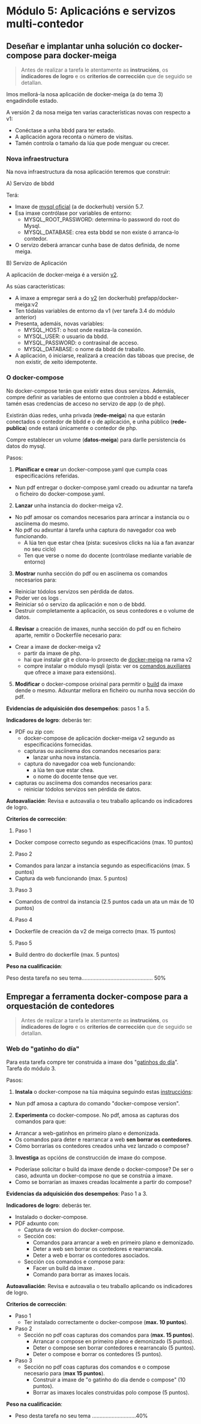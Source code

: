 # Módulo 5: Aplicacións e servizos multi-contedor

## Deseñar e implantar unha solución co docker-compose para docker-meiga

> Antes de realizar a tarefa le atentamente as **instrucións**, os **indicadores de logro** e os **criterios de corrección** que de seguido se detallan.

Imos mellorá-la nosa aplicación de docker-meiga (a do tema 3) engadíndolle estado. 

A versión 2 da nosa meiga ten varias características novas con respecto a v1:

- Conéctase a unha bbdd para ter estado.
- A aplicación agora reconta o número de visitas. 
- Tamén controla o tamaño da lúa que pode menguar ou crecer. 

### Nova infraestructura

Na nova infraestructura da nosa aplicación teremos que construir:

A) Servizo de bbdd

Terá:

- Imaxe de [mysql oficial](https://hub.docker.com/_/mysql/) (a de dockerhub) versión 5.7. 
- Esa imaxe contrólase por variables de entorno:
  - MYSQL_ROOT_PASSWORD: determina-lo password do root do Mysql.
  - MYSQL_DATABASE: crea esta bbdd se non existe ó arranca-lo contedor. 
- O servizo deberá arrancar cunha base de datos definida, de nome meiga. 

B) Servizo de Aplicación

A aplicación de docker-meiga é a versión [v2](https://github.com/prefapp/docker-meiga.git).

As súas características:

- A imaxe a empregar será a do [v2](https://hub.docker.com/r/prefapp/docker-meiga/) (en dockerhub)  prefapp/docker-meiga:v2
- Ten tódalas variables de entorno da v1 (ver tarefa 3.4 do módulo anterior)
- Presenta, ademáis, novas variables:
  - MYSQL_HOST: o host onde realiza-la conexión.
  - MYSQL_USER: o usuario da bbdd. 
  - MYSQL_PASSWORD: o contrasinal de acceso.
  - MYSQL_DATABASE: o nome da bbdd de traballo. 
- A aplicación, ó iniciarse, realizará a creación das táboas que precise, de non existir, de xeito idempotente. 

### O docker-compose

No docker-compose terán que existir estes dous servizos. Ademáis, compre definir as variables de entorno que controlen a bbdd e establecer tamén esas credencias de acceso no servizo de app (o de php). 

Existirán dúas redes, unha privada (**rede-meiga**) na que estarán conectados o contedor de bbdd e o de aplicación, e unha público (**rede-publica**) onde estará únicamente o contedor de php. 

Compre establecer un volume (**datos-meiga**) para darlle persistencia ós datos do mysql.

Pasos:

1. **Planificar e crear** un docker-compose.yaml que cumpla coas especificacións referidas.
- Nun pdf entregar o docker-compose.yaml creado ou adxuntar na tarefa o ficheiro do docker-compose.yaml.
2. **Lanzar** unha instancia do docker-meiga v2. 
- No pdf amosar os comandos necesarios para arrincar a instancia ou o asciinema do mesmo. 
- No pdf ou adxuntar á tarefa unha captura do navegador coa web funcionando.
  - A lúa ten que estar chea (pista: sucesivos clicks na lúa a fan avanzar no seu ciclo)
  - Ten que verse o nome do docente (contrólase mediante variable de entorno)
3. **Mostrar** nunha sección do pdf ou en asciinema os comandos necesarios para:
- Reiniciar tódolos servizos sen pérdida de datos. 
- Poder ver os logs .
- Reiniciar só o servizo da aplicación e non o de bbdd. 
- Destruir completamente a aplicación, os seus contedores e o volume de datos. 
4. **Revisar** a creación de imaxes, nunha sección do pdf ou en ficheiro aparte, remitir o Dockerfile necesario para:
- Crear a imaxe de docker-meiga v2
  - partir da imaxe de php.
  - hai que instalar git e clona-lo proxecto de [docker-meiga](https://github.com/prefapp/docker-meiga.git) na rama v2
  - compre instalar o módulo mysqli (pista: ver os [comandos auxiliares](https://hub.docker.com/_/php/) que ofrece a imaxe para extensións).
5. **Modificar** o docker-compose orixinal para permitir o [build](https://docs.docker.com/compose/compose-file/#build) da imaxe dende o mesmo. Adxuntar mellora en ficheiro ou nunha nova sección do pdf.

**Evidencias de adquisición dos desempeños**: pasos 1 a 5.

**Indicadores de logro**: deberás ter:

- PDF ou zip con:
  - docker-compose de aplicación docker-meiga v2 segundo as especificacións fornecidas.
  - capturas ou asciinema dos comandos necesarios para:
    - lanzar unha nova instancia.
  - captura do navegador coa web funcionando:
    - a lúa ten que estar chea.
    - o nome do docente tense que ver.
 - capturas ou asciinema dos comandos necesarios para:
   - reiniciar tódolos servizos sen pérdida de datos. 

**Autoavaliación**: Revisa e autoavalia o teu traballo aplicando os indicadores de logro.

**Criterios de corrección**:

1. Paso 1
- Docker compose correcto segundo as especificacións (max. 10 puntos)
2. Paso 2
- Comandos para lanzar a instancia segundo as especificacións (max. 5 puntos)
- Captura da web funcionando (max. 5 puntos)
3. Paso 3
- Comandos de control da instancia (2.5 puntos cada un ata un máx de 10 puntos)
4. Paso 4
- Dockerfile de creación da v2 de meiga correcto (max. 15 puntos)
5. Paso 5
- Build dentro do dockerfile (max. 5 puntos)

**Peso na cualificación**:

Peso desta tarefa no seu tema............................................... 50%

## Empregar a ferramenta docker-compose para a orquestación de contedores

> Antes de realizar a tarefa le atentamente as **instrucións**, os **indicadores de logro** e os **criterios de corrección** que de seguido se detallan.

### Web do "gatinho do día"

Para esta tarefa compre ter construida a imaxe dos "[gatinhos do día](https://prefapp.github.io/formacion/cursos/docker-images/#/./01_creacion_de_imaxes/05_o_dockerfile_construindo_a_imaxe_do_gatinho_do_dia)". Tarefa do módulo 3.

Pasos:

1. **Instala** o docker-compose na túa máquina seguindo estas [instruccións](https://docs.docker.com/compose/install/#install-compose):
 - Nun pdf amosa a captura do comando "docker-compose version".
2. **Experimenta** co docker-compose. No pdf, amosa as capturas dos comandos para que:
 - Arrancar a web-gatinhos en primeiro plano e demonizada. 
 - Os comandos para deter e rearrancar a web **sen borrar os contedores**. 
 - Cómo borrarías os contedores creados unha vez lanzado o compose?
3. **Investiga** as opcións de construcción de imaxe do compose.
 - Poderíase solicitar o build da imaxe dende o docker-compose? De ser o caso, adxunta un docker-compose no que se constrúa a imaxe. 
 - Como se borrarían as imaxes creadas localmente a partir do compose?

**Evidencias da adquisición dos desempeños**: Paso 1 a 3.

**Indicadores de logro**: deberás ter.

- Instalado o docker-compose.
- PDF adxunto con:
  - Captura de version do docker-compose.
  - Sección cos:
    - Comandos para arrancar a web en primeiro plano e demonizado.
    - Deter a web sen borrar os contedores e rearrancala.
    - Deter a web e borrar os contedores asociados.
  - Sección cos comandos e compose para:
    - Facer un build da imaxe .
    - Comando para borrar as imaxes locais.

**Autoavaliación**: Revisa e autoavalia o teu traballo aplicando os indicadores de logro.

**Criterios de corrección**:

- Paso 1
  - Ter instalado correctamente o docker-compose (**max. 10 puntos**).
- Paso 2
  - Sección no pdf coas capturas dos comandos para (**max. 15 puntos**).
    - Arrancar o compose en primeiro plano e demonizado (5 puntos).
    - Deter o compose sen borrar contedores e rearrancalo (5 puntos).
    - Deter o compose e borrar os contedores (5 puntos).
- Paso 3
  - Sección no pdf coas capturas dos comandos e o compose necesario para (**max 15 puntos**).
    - Construir a imaxe de "o gatinho do día dende o compose" (10 puntos).
    - Borrar as imaxes locales construidas polo compose (5 puntos).

**Peso na cualificación**:
- Peso desta tarefa no seu tema .............................40%

